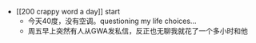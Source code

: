 - [[200 crappy word a day]] start
	- 今天40度，没有空调。questioning my life choices...
	- 周五早上突然有人从GWA发私信，反正也无聊我就花了一个多小时和他